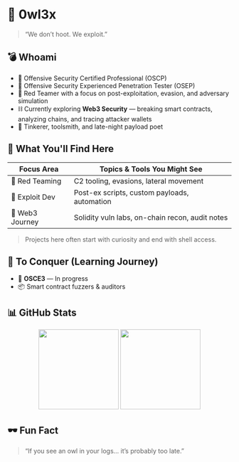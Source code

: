 # 🦉 0wl3x

> “We don’t hoot. We exploit.”  

## 💣 Whoami

- 🧨 Offensive Security Certified Professional (OSCP)  
- 🎯 Offensive Security Experienced Penetration Tester (OSEP)  
- 🧠 Red Teamer with a focus on post-exploitation, evasion, and adversary simulation  
- ⛓ Currently exploring **Web3 Security** — breaking smart contracts, analyzing chains, and tracing attacker wallets  
- 🧪 Tinkerer, toolsmith, and late-night payload poet  


## 🧰 What You'll Find Here

| Focus Area     | Topics & Tools You Might See                      |
|----------------|--------------------------------------------------|
| 🐚 Red Teaming | C2 tooling, evasions, lateral movement            |
| 🎯 Exploit Dev | Post-ex scripts, custom payloads, automation     |
| 🧱 Web3 Journey | Solidity vuln labs, on-chain recon, audit notes |


> Projects here often start with curiosity and end with shell access.


## 🚧 To Conquer (Learning Journey)

- 🔄 **OSCE3** — In progress  
- 📦 Smart contract fuzzers & auditors  

## 📊 GitHub Stats

<p align="center">
  <img src="https://github-readme-stats.vercel.app/api?username=0wl3xSec&show_icons=true&theme=tokyonight&hide=issues" height="180" />
  <img src="https://github-readme-stats.vercel.app/api/top-langs/?username=0wl3xSec&layout=compact&theme=tokyonight" height="180" />
</p>


## 🕶️ Fun Fact

> “If you see an owl in your logs... it’s probably too late.”

